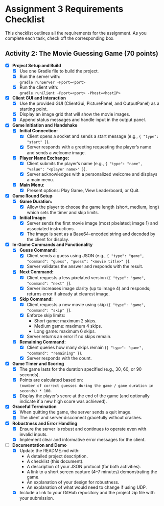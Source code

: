 # Assignment 3 Requirements Checklist

This checklist outlines all the requirements for the assignment. As you complete each task, check off the corresponding
box.

## Activity 2: The Movie Guessing Game (70 points)

- [x] **Project Setup and Build**
    - [x] Use one Gradle file to build the project.
    - [x] Run the server with:  
      `gradle runServer -Pport=<port>`
    - [x] Run the client with:  
      `gradle runClient -Pport=<port> -Phost=<hostIP>`

- [x] **Client GUI and Interaction**
    - [x] Use the provided GUI (ClientGui, PicturePanel, and OutputPanel) as a starting point.
    - [x] Display an image grid that will show the movie images.
    - [x] Append status messages and handle input in the output panel.

- [x] **Game Initiation and Handshake**
    - [x] **Initial Connection:**
        - [x] Client opens a socket and sends a start message (e.g., `{ "type": "start" }`).
        - [x] Server responds with a greeting requesting the player’s name and sends a welcome image.
    - [x] **Player Name Exchange:**
        - [x] Client submits the player’s name (e.g., `{ "type": "name", "value": "<player name>" }`).
        - [x] Server acknowledges with a personalized welcome and displays a main menu.
    - [x] **Main Menu:**
        - [x] Present options: Play Game, View Leaderboard, or Quit.

- [x] **Game Round Setup**
    - [x] **Game Duration:**
        - [x] Allow the player to choose the game length (short, medium, long) which sets the timer and skip limits.
    - [x] **Initial Image:**
        - [x] Server sends the first movie image (most pixelated; image 1) and associated instructions.
        - [x] The image is sent as a Base64-encoded string and decoded by the client for display.

- [x] **In-Game Commands and Functionality**
    - [x] **Guess Command:**
        - [x] Client sends a guess using JSON (e.g.,
          `{ "type": "game", "command": "guess", "guess": "<movie title>" }`).
        - [x] Server validates the answer and responds with the result.
    - [x] **Next Command:**
        - [x] Client requests a less pixelated version (`{ "type": "game", "command": "next" }`).
        - [x] Server increases image clarity (up to image 4) and responds; returns error if already at clearest image.
    - [x] **Skip Command:**
        - [x] Client requests a new movie using skip (`{ "type": "game", "command": "skip" }`).
        - [x] Enforce skip limits:
            - Short game: maximum 2 skips.
            - Medium game: maximum 4 skips.
            - Long game: maximum 6 skips.
        - [x] Server returns an error if no skips remain.
    - [x] **Remaining Command:**
        - [x] Client queries how many skips remain (`{ "type": "game", "command": "remaining" }`).
        - [x] Server responds with the count.

- [x] **Game Timer and Scoring**
    - [x] The game lasts for the duration specified (e.g., 30, 60, or 90 seconds).
    - [x] Points are calculated based on:  
      `(number of correct guesses during the game / game duration in seconds) * 100`.
    - [x] Display the player’s score at the end of the game (and optionally indicate if a new high score was achieved).

- [x] **Graceful Termination**
    - [x] When quitting the game, the server sends a quit image.
    - [x] The client and server disconnect gracefully without crashes.

- [x] **Robustness and Error Handling**
    - [x] Ensure the server is robust and continues to operate even with invalid inputs.
    - [x] Implement clear and informative error messages for the client.

- [ ] **Documentation and Demo**
    - [x] Update the README.md with:
        - A detailed project description.
        - A checklist (this document).
        - A description of your JSON protocol (for both activities).
        - A link to a short screen capture (4–7 minutes) demonstrating the game.
        - An explanation of your design for robustness.
        - An explanation of what would need to change if using UDP.
    - [x] Include a link to your GitHub repository and the project zip file with your submission.
